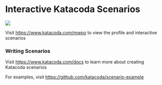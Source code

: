 # Interactive Katacoda Scenarios

[![](http://shields.katacoda.com/katacoda/mwpo/count.svg)](https://www.katacoda.com/mwpo "Get your profile on Katacoda.com")

Visit https://www.katacoda.com/mwpo to view the profile and interactive scenarios

### Writing Scenarios
Visit https://www.katacoda.com/docs to learn more about creating Katacoda scenarios

For examples, visit https://github.com/katacoda/scenario-example
